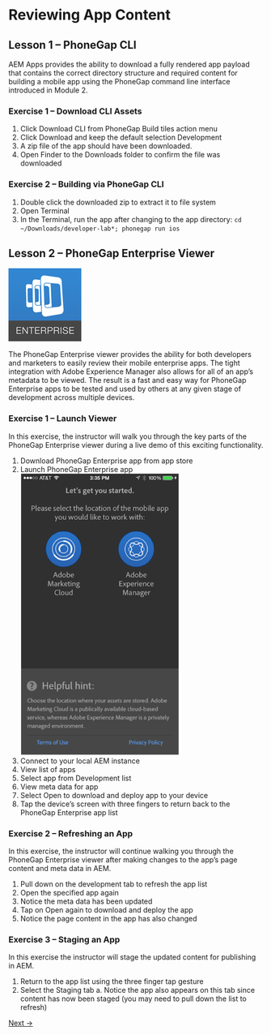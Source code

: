 Reviewing App Content
=========

## Lesson 1 – PhoneGap CLI

AEM Apps provides the ability to download a fully rendered app payload that contains the correct directory structure and required content for building a mobile app using the PhoneGap command line interface introduced in Module 2. 

### Exercise 1 – Download CLI Assets 
1.	Click Download CLI from PhoneGap Build tiles action menu 
2.	Click Download and keep the default selection Development 
3.	A zip file of the app should have been downloaded. 
4.	Open Finder to the Downloads folder to confirm the file was downloaded

### Exercise 2 – Building via PhoneGap CLI
1.	Double click the downloaded zip to extract it to file system
2.	Open Terminal
3.	In the Terminal, run the app after changing to the app directory:
  `cd ~/Downloads/developer-lab*; phonegap run ios`

## Lesson 2 – PhoneGap Enterprise Viewer

![PGE logo](../images/pge-logo.png "PGE logo")

The PhoneGap Enterprise viewer provides the ability for both developers and marketers to easily review their mobile enterprise apps. The tight integration with Adobe Experience Manager also allows for all of an app’s metadata to be viewed. The result is a fast and easy way for PhoneGap Enterprise apps to be tested and used by others at any given stage of development across multiple devices.

### Exercise 1 – Launch Viewer
In this exercise, the instructor will walk you through the key parts of the PhoneGap Enterprise viewer during a live demo of this exciting functionality. 
1.	Download PhoneGap Enterprise app from app store
2.	Launch PhoneGap Enterprise app
![PGE intro](../images/pge-intro.png "PGE intro")
3.	Connect to your local AEM instance
4.	View list of apps
5.	Select app from Development list
6.	View meta data for app
7.	Select Open to download and deploy app to your device
8.	Tap the device’s screen with three fingers to return back to the PhoneGap Enterprise app list

### Exercise 2 – Refreshing an App
In this exercise, the instructor will continue walking you through the PhoneGap Enterprise viewer after making changes to the app’s page content and meta data in AEM.
1.	Pull down on the development tab to refresh the app list
2.	Open the specified app again
3.	Notice the meta data has been updated
4.	Tap on Open again to download and deploy the app
5.	Notice the page content in the app has also changed 

### Exercise 3 – Staging an App
In this exercise the instructor will stage the updated content for publishing in AEM.
1.	Return to the app list using the three finger tap gesture
2.	Select the Staging tab
a.	Notice the app also appears on this tab since content has now been staged (you may need to pull down the list to refresh)


[Next →](../module6)